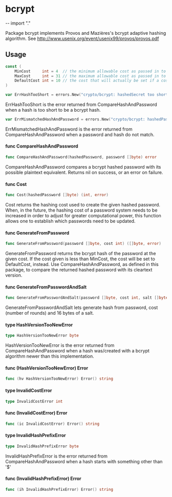 # bcrypt
--
    import "."

Package bcrypt implements Provos and Mazières's bcrypt adaptive hashing
algorithm. See http://www.usenix.org/event/usenix99/provos/provos.pdf

## Usage

```go
const (
	MinCost     int = 4  // the minimum allowable cost as passed in to GenerateFromPassword
	MaxCost     int = 31 // the maximum allowable cost as passed in to GenerateFromPassword
	DefaultCost int = 10 // the cost that will actually be set if a cost below MinCost is passed into GenerateFromPassword
)
```

```go
var ErrHashTooShort = errors.New("crypto/bcrypt: hashedSecret too short to be a bcrypted password")
```
ErrHashTooShort is the error returned from CompareHashAndPassword when a hash is
too short to be a bcrypt hash.

```go
var ErrMismatchedHashAndPassword = errors.New("crypto/bcrypt: hashedPassword is not the hash of the given password")
```
ErrMismatchedHashAndPassword is the error returned from CompareHashAndPassword
when a password and hash do not match.

#### func  CompareHashAndPassword

```go
func CompareHashAndPassword(hashedPassword, password []byte) error
```
CompareHashAndPassword compares a bcrypt hashed password with its possible
plaintext equivalent. Returns nil on success, or an error on failure.

#### func  Cost

```go
func Cost(hashedPassword []byte) (int, error)
```
Cost returns the hashing cost used to create the given hashed password. When, in
the future, the hashing cost of a password system needs to be increased in order
to adjust for greater computational power, this function allows one to establish
which passwords need to be updated.

#### func  GenerateFromPassword

```go
func GenerateFromPassword(password []byte, cost int) ([]byte, error)
```
GenerateFromPassword returns the bcrypt hash of the password at the given cost.
If the cost given is less than MinCost, the cost will be set to DefaultCost,
instead. Use CompareHashAndPassword, as defined in this package, to compare the
returned hashed password with its cleartext version.

#### func  GenerateFromPasswordAndSalt

```go
func GenerateFromPasswordAndSalt(password []byte, cost int, salt []byte) ([]byte, error)
```
GenerateFromPasswordAndSalt lets generate hash from password, cost (number of
rounds) and 16 bytes of a salt.

#### type HashVersionTooNewError

```go
type HashVersionTooNewError byte
```

HashVersionTooNewError is the error returned from CompareHashAndPassword when a
hash was/created with a bcrypt algorithm newer than this implementation.

#### func (HashVersionTooNewError) Error

```go
func (hv HashVersionTooNewError) Error() string
```

#### type InvalidCostError

```go
type InvalidCostError int
```


#### func (InvalidCostError) Error

```go
func (ic InvalidCostError) Error() string
```

#### type InvalidHashPrefixError

```go
type InvalidHashPrefixError byte
```

InvalidHashPrefixError is the error returned from CompareHashAndPassword when a
hash starts with something other than '$'

#### func (InvalidHashPrefixError) Error

```go
func (ih InvalidHashPrefixError) Error() string
```
